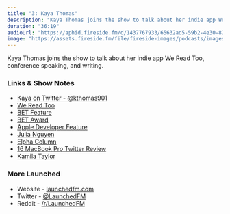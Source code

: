 ```yaml
---
title: "3: Kaya Thomas"
description: "Kaya Thomas joins the show to talk about her indie app We Read Too, conference speaking, and writing."
duration: "36:19"
audioUrl: "https://aphid.fireside.fm/d/1437767933/65632ad5-59b2-4e30-82d1-13845dce07dd/b5511f40-1b08-492c-851e-8f527bec93f7.mp3"
image: "https://assets.fireside.fm/file/fireside-images/podcasts/images/6/65632ad5-59b2-4e30-82d1-13845dce07dd/episodes/b/b5511f40-1b08-492c-851e-8f527bec93f7/cover.jpg?v=1"
---
```


<p>Kaya Thomas joins the show to talk about her indie app We Read Too, conference speaking, and writing.</p>

<h3>Links &amp; Show Notes</h3>

<ul>
<li><a href="https://twitter.com/kthomas901?ref_src=twsrc%5Eappleosx%7Ctwcamp%5Esafari%7Ctwgr%5Esearch" rel="nofollow">Kaya on Twitter - @kthomas901</a></li>
<li><a href="https://wereadtoo.launchaco.com" rel="nofollow">We Read Too</a></li>
<li><a href="http://www.bet.com/news/national/2014/09/10/looking-for-childrens-books-with-black-characters-there-s-an-app-for-that.html" rel="nofollow">BET Feature</a></li>
<li><a href="https://www.silive.com/entertainment/2015/04/young_stapletonite_shares_stag.html" rel="nofollow">BET Award</a></li>
<li><a href="https://apps.apple.com/us/story/id1349496987" rel="nofollow">Apple Developer Feature</a></li>
<li><a href="https://julianguyen.org" rel="nofollow">Julia Nguyen</a></li>
<li><a href="https://elpha.com/posts/4j56np6p/becoming-a-staff-engineer-interview-with-kristina-fox-staff-ios-engineer-at-intuit" rel="nofollow">Elpha Column</a></li>
<li><a href="https://twitter.com/kthomas901/status/1194619441297801217?s=21" rel="nofollow">16 MacBook Pro Twitter Review</a></li>
<li><a href="https://twitter.com/kamilah" rel="nofollow">Kamila Taylor</a></li>
</ul>

<h3>More Launched</h3>

<ul>
<li>Website - <a href="https://launchedfm.com" rel="nofollow">launchedfm.com</a></li>
<li>Twitter - <a href="https://twitter.com/launchedfm" rel="nofollow">@LaunchedFM</a></li>
<li>Reddit - <a href="https://www.reddit.com/r/LaunchedFM/" rel="nofollow">/r/LaunchedFM</a></li>
</ul>
